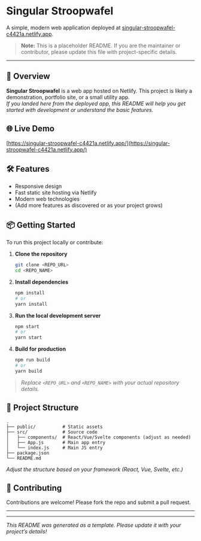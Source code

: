 # Singular Stroopwafel

A simple, modern web application deployed at [singular-stroopwafel-c4421a.netlify.app](https://singular-stroopwafel-c4421a.netlify.app/).

> **Note:** This is a placeholder README. If you are the maintainer or contributor, please update this file with project-specific details.

---

## 🚀 Overview

**Singular Stroopwafel** is a web app hosted on Netlify. This project is likely a demonstration, portfolio site, or a small utility app.  
_If you landed here from the deployed app, this README will help you get started with development or understand the basic features._

## 🌐 Live Demo

[https://singular-stroopwafel-c4421a.netlify.app/](https://singular-stroopwafel-c4421a.netlify.app/)

## 🛠️ Features

- Responsive design
- Fast static site hosting via Netlify
- Modern web technologies
- (Add more features as discovered or as your project grows)

## 📦 Getting Started

To run this project locally or contribute:

1. **Clone the repository**
    ```bash
    git clone <REPO_URL>
    cd <REPO_NAME>
    ```

2. **Install dependencies**
    ```bash
    npm install
    # or
    yarn install
    ```

3. **Run the local development server**
    ```bash
    npm start
    # or
    yarn start
    ```

4. **Build for production**
    ```bash
    npm run build
    # or
    yarn build
    ```

> _Replace `<REPO_URL>` and `<REPO_NAME>` with your actual repository details._

## 📁 Project Structure

```
.
├── public/          # Static assets
├── src/             # Source code
│   ├── components/  # React/Vue/Svelte components (adjust as needed)
│   ├── App.js       # Main app entry
│   └── index.js     # Main JS entry
├── package.json
└── README.md
```

_Adjust the structure based on your framework (React, Vue, Svelte, etc.)_

## 📝 Contributing

Contributions are welcome! Please fork the repo and submit a pull request.


---


---

_This README was generated as a template. Please update it with your project’s details!_
